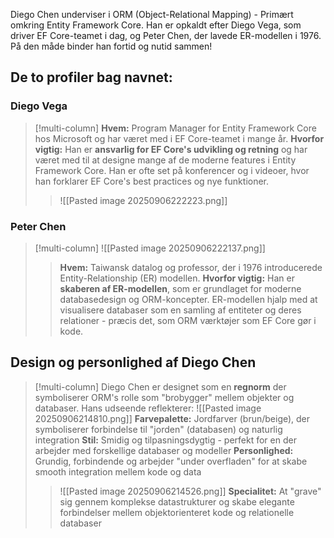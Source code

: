Diego Chen underviser i ORM (Object-Relational Mapping) - Primært omkring Entity Framework Core. Han er opkaldt efter Diego Vega, som driver EF Core-teamet i dag, og Peter Chen, der lavede ER-modellen i 1976. På den måde binder han fortid og nutid sammen!

## De to profiler bag navnet:

### Diego Vega
>[!multi-column]
>**Hvem:** Program Manager for Entity Framework Core hos Microsoft og har været med i EF Core-teamet i mange år.
>**Hvorfor vigtig:** Han er **ansvarlig for EF Core's udvikling og retning** og har været med til at designe mange af de moderne features i Entity Framework Core. Han er ofte set på konferencer og i videoer, hvor han forklarer EF Core's best practices og nye funktioner.
>>![[Pasted image 20250906222223.png]]

### Peter Chen
>[!multi-column]
>![[Pasted image 20250906222137.png]]
>>**Hvem:** Taiwansk datalog og professor, der i 1976 introducerede Entity-Relationship (ER) modellen.
>>**Hvorfor vigtig:** Han er **skaberen af ER-modellen**, som er grundlaget for moderne databasedesign og ORM-koncepter. ER-modellen hjalp med at visualisere databaser som en samling af entiteter og deres relationer - præcis det, som ORM værktøjer som EF Core gør i kode.

## Design og personlighed af Diego Chen

>[!multi-column]
> Diego Chen er designet som en **regnorm** der symboliserer ORM's rolle som "brobygger" mellem objekter og databaser. Hans udseende reflekterer:
>![[Pasted image 20250906214810.png]]
>**Farvepalette:** Jordfarver (brun/beige), der symboliserer forbindelse til "jorden" (databasen) og naturlig integration
>**Stil:** Smidig og tilpasningsdygtig - perfekt for en der arbejder med forskellige databaser og modeller
>**Personlighed:** Grundig, forbindende og arbejder "under overfladen" for at skabe smooth integration mellem kode og data
>>![[Pasted image 20250906214526.png]]
>>**Specialitet:** At "grave" sig gennem komplekse datastrukturer og skabe elegante forbindelser mellem objektorienteret kode og relationelle databaser

